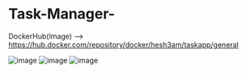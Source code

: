 # Task-Manager-

DockerHub(Image) -->  https://hub.docker.com/repository/docker/hesh3am/taskapp/general

![image](https://github.com/hesh3am/UnityPackage/assets/34006266/ac2c78cf-cb1b-4627-9094-ad6447835712)
![image](https://github.com/hesh3am/UnityPackage/assets/34006266/dec183ae-8dfd-4c0d-b261-a8a7b0fa6597)
![image](https://github.com/hesh3am/UnityPackage/assets/34006266/8bef3239-bae1-4e7e-bf2f-dba5f9a55854)
